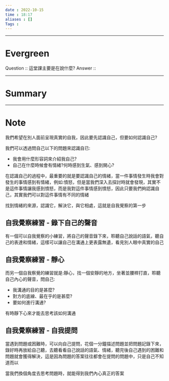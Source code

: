 ```yaml
---
date : 2022-10-15
time : 18:17
aliases : []
Tags : 
---
```

 
---
# Evergreen
Question :: 這堂課主要是在說什麼?
Answer ::

---

# Summary
---

# Note
我們希望在別人面前呈現真實的自我，因此要先認識自己，但要如何認識自己?

我們可以透過問自己以下的問題來認識自已:
- 我會用什麼形容詞來介紹我自己?
- 自己在什麼時候會有情緒?何時感到生氣、感到開心?

 在認識自己的過程中，最重要的就是要認識自己的情緒，當一件事情發生時我會對發生的事情感到有情緒，例如:憤怒，但是當我們深入去探討時就會發現，其實不是這件事情讓我感到憤怒，而是我對這件事情感到憤怒，因此只要我們夠認識自己，其實我們可以對這件事情有不同的情緒

找到情緒的來源，認識它，解決它，與它相處，這就是自我覺察的第一步

## 自我覺察練習 - 錄下自己的聲音
有一個可以自我覺察的小練習，將自己的聲音錄下來，聆聽自己說話的語氣，聽自己的表達和情緒，這樣可以讓自己在溝通上更表露無遺，看見別人眼中真實的自己

## 自我覺察練習 - 靜心
而另一個自我察覺的練習就是:靜心，找一個安靜的地方，坐著並腰桿打直，聆聽自己內心的聲音，問自己:
- 我溝通的目的是甚麼?
- 對方的底線、最在乎的是甚麼?
- 要如何進行溝通?

有時靜下心來才能去思考該如何溝通

## 自我覺察練習 - 自我提問
當遇到問題或困難時，可以向自己提問，花個一分鐘描述問題並把問題記錄下來，錄好時再放給自己聽，去聽看看自己說話的語氣、情緒，聽完後自己遇到的困難和問題就會獲得解決，這是因為問題的答案往往都會在提問的問題中，只是自己不知道而以

當我們換個角度去思考問題時，就能得到我們內心真正的答案
